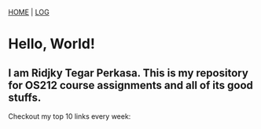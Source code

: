 [HOME](.) | [LOG](TXT/mylog.txt)

# Hello, World!

## I am Ridjky Tegar Perkasa. This is my repository for OS212 course assignments and all of its good stuffs.

Checkout my top 10 links every week:
